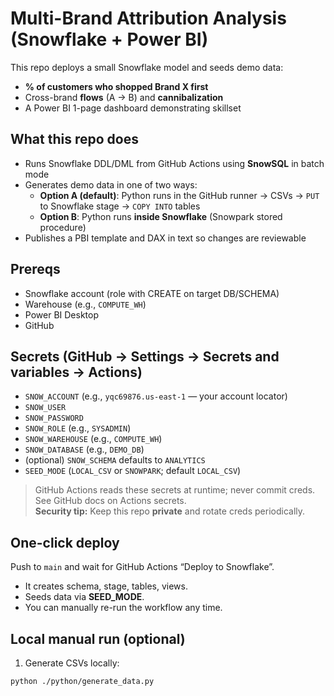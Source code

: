# Multi-Brand Attribution Analysis (Snowflake + Power BI)

This repo deploys a small Snowflake model and seeds demo data:
- **% of customers who shopped Brand X first**
- Cross-brand **flows** (A → B) and **cannibalization**
- A Power BI 1-page dashboard demonstrating skillset

## What this repo does
- Runs Snowflake DDL/DML from GitHub Actions using **SnowSQL** in batch mode
- Generates demo data in one of two ways:
  - **Option A (default)**: Python runs in the GitHub runner → CSVs → `PUT` to Snowflake stage → `COPY INTO` tables
  - **Option B**: Python runs **inside Snowflake** (Snowpark stored procedure)
- Publishes a PBI template and DAX in text so changes are reviewable

## Prereqs
- Snowflake account (role with CREATE on target DB/SCHEMA)
- Warehouse (e.g., `COMPUTE_WH`)
- Power BI Desktop 
- GitHub 

## Secrets (GitHub → Settings → Secrets and variables → Actions)
- `SNOW_ACCOUNT`    (e.g., `yqc69876.us-east-1` — your account locator)
- `SNOW_USER`
- `SNOW_PASSWORD`
- `SNOW_ROLE`       (e.g., `SYSADMIN`)
- `SNOW_WAREHOUSE`  (e.g., `COMPUTE_WH`)
- `SNOW_DATABASE`   (e.g., `DEMO_DB`)
- (optional) `SNOW_SCHEMA` defaults to `ANALYTICS`
- `SEED_MODE`       (`LOCAL_CSV` or `SNOWPARK`; default `LOCAL_CSV`)

> GitHub Actions reads these secrets at runtime; never commit creds.  
> See GitHub docs on Actions secrets.  
> **Security tip:** Keep this repo **private** and rotate creds periodically.

## One-click deploy
Push to `main` and wait for GitHub Actions “Deploy to Snowflake”.
- It creates schema, stage, tables, views.
- Seeds data via **SEED_MODE**.
- You can manually re-run the workflow any time.

## Local manual run (optional)
1) Generate CSVs locally:
```bash
python ./python/generate_data.py
